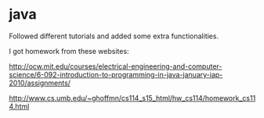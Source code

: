 # java
Followed different tutorials and added some extra functionalities. 

I got homework from these websites: 

http://ocw.mit.edu/courses/electrical-engineering-and-computer-science/6-092-introduction-to-programming-in-java-january-iap-2010/assignments/

http://www.cs.umb.edu/~ghoffmn/cs114_s15_html/hw_cs114/homework_cs114.html
